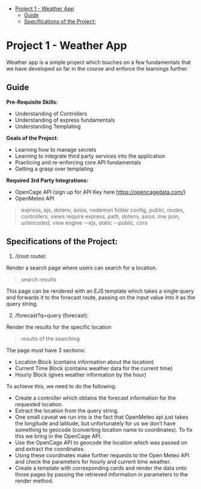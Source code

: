 - [Project 1 - Weather App](#project-1---weather-app)
  - [Guide](#guide)
  - [Specifications of the Project:](#specifications-of-the-project)

# Project 1 - Weather App

Weather app is a simple project which touches on a few fundamentals that we have developed so far in the course and enforce the learnings further.

## Guide

**Pre-Requisite Skills:**
-	Understanding of Controllers
-	Understanding of express fundamentals 
-	Understanding Templating 

**Goals of the Project:**
-	Learning how to manage secrets
-	Learning to integrate third party services into the application 
-	Practicing and re-enforcing core API fundamentals 
-	Getting a grasp over templating 

**Required 3rd Party Integrations:**
-	OpenCage API (sign up for API Key here https://opencagedata.com/)
-	OpenMeteo API

> express, ejs, dotenv, axios, nodemon
> folder config, public, routes, controllers, views
> require express, path, dotenv, axios. mw json, urlencoded, view engine --ejs, static --public, cors

## Specifications of the Project: 

1. /(root route):

Render a search page where users can search for a location.

> search results

This page can be rendered with an EJS template which takes a single query and forwards it to the forecast route, passing on the input value into it as the query string.

2. /forecast?q=query (forecast):

Render the results for the specific location

> results of the searching

The page must have 3 sections: 
-	Location Block (contains information about the location) 
-	Current Time Block (contains weather data for the current time) 
-	Hourly Block (gives weather information by the hour) 

To achieve this, we need to do the following. 

-	Create a controller which obtains the forecast information for the requested location.
-	Extract the location from the query string.
-	One small caveat we run into is the fact that OpenMeteo api just takes the longitude and latitude, but unfortunately for us we don’t have something to geocode (converting location name to coordinates). To fix this we bring in the OpenCage API. 
-	Use the OpenCage API to geocode the location which was passed on and extract the coordinates.
-	Using these coordinates make further requests to the Open Meteo API and check the parameters for hourly and current time weather. 
-	Create a template with corresponding cards and render the data onto those pages by passing the retrieved information in parameters to the render method.
